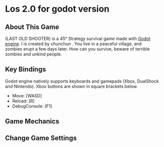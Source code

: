 # Los  2.0 for godot version

## About This Game

(LAST OLD SHOOTER) is a 45° Strategy survival game made with [Godot engine](https://godotengine.org). I is created by chunchun .
You live in a peaceful village, and zombies erupt a few days later. How can you survive, beware of terrible zombies and unkind people.

## Key Bindings

Godot engine natively supports keyboards and gamepads (Xbox, DualShock and Nintendo). Xbox buttons are shown in square brackets below.

* Move: [WASD]
* Reload: [R]
* DebugConsole: [F1]

## Game Mechanics


## Change Game Settings


